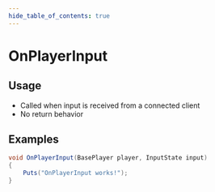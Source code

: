 ```yaml
---
hide_table_of_contents: true
---
```


# OnPlayerInput

## Usage

* Called when input is received from a connected client
* No return behavior

## Examples

```csharp title=""
void OnPlayerInput(BasePlayer player, InputState input)
{
    Puts("OnPlayerInput works!");
}
```

